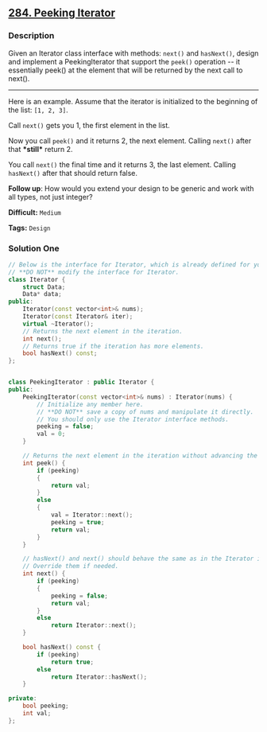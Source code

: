 ## [284. Peeking Iterator](https://leetcode.com/problems/peeking-iterator/description/)

### Description

Given an Iterator class interface with methods: `next()` and `hasNext()`, design and implement a PeekingIterator that support the `peek()` operation -- it essentially peek() at the element that will be returned by the next call to next().

---

Here is an example. Assume that the iterator is initialized to the beginning of the list: `[1, 2, 3]`.

Call `next()` gets you 1, the first element in the list.

Now you call `peek()` and it returns 2, the next element. Calling `next()` after that **\*still\*** return 2.

You call `next()` the final time and it returns 3, the last element. Calling `hasNext()` after that should return false.

**Follow up**: How would you extend your design to be generic and work with all types, not just integer?

**Difficult:** `Medium`

**Tags:** `Design`

### Solution One

```c++
// Below is the interface for Iterator, which is already defined for you.
// **DO NOT** modify the interface for Iterator.
class Iterator {
    struct Data;
	Data* data;
public:
	Iterator(const vector<int>& nums);
	Iterator(const Iterator& iter);
	virtual ~Iterator();
	// Returns the next element in the iteration.
	int next();
	// Returns true if the iteration has more elements.
	bool hasNext() const;
};


class PeekingIterator : public Iterator {
public:
    PeekingIterator(const vector<int>& nums) : Iterator(nums) {
        // Initialize any member here.
        // **DO NOT** save a copy of nums and manipulate it directly.
        // You should only use the Iterator interface methods.
        peeking = false;
        val = 0;
    }

    // Returns the next element in the iteration without advancing the iterator.
    int peek() {
        if (peeking)
        {
            return val;
        }
        else
        {
            val = Iterator::next();
            peeking = true;
            return val;
        }
    }

    // hasNext() and next() should behave the same as in the Iterator interface.
    // Override them if needed.
    int next() {
        if (peeking)
        {
            peeking = false;
            return val;
        }
        else
            return Iterator::next();
    }

    bool hasNext() const {
        if (peeking)
            return true;
        else
            return Iterator::hasNext();
    }

private:
    bool peeking;
    int val;
};
```
